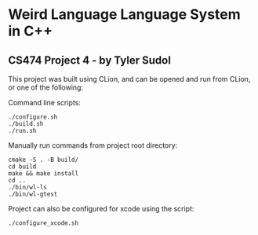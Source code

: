 # Weird Language Language System in C++
## CS474 Project 4 - by Tyler Sudol

This project was built using CLion, and can be opened and run from CLion, or one of the following:

Command line scripts:

    ./configure.sh
    ./build.sh
    ./run.sh

Manually run commands from project root directory:

    cmake -S . -B build/
    cd build
    make && make install
    cd ..
    ./bin/wl-ls
    ./bin/wl-gtest

Project can also be configured for xcode using the script:

    ./configure_xcode.sh
